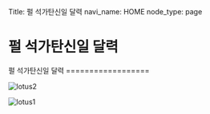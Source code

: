Title: 펄 석가탄신일 달력 
navi_name: HOME
node_type: page

<div class="row">
<div class="span8 well" >
<h1> 펄 석가탄신일 달력</h1>
펄 석가탄신일 달력
==================

</div> 
</div>

![lotus2](https://lh4.googleusercontent.com/-A6It3I1_hKA/T7NenEH4ZlI/AAAAAAAAAUk/siEFMsSzAl0/s400/lotus2.jpg)

![lotus1](https://lh3.googleusercontent.com/-hp37zclSBzA/T7NTSgfV5xI/AAAAAAAAAUY/EA_qE5NHZww/s400/lotus1.jpg)
<br/>



